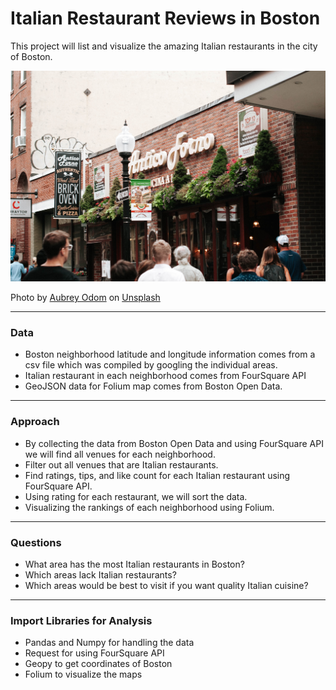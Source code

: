 # Italian Restaurant Reviews in Boston

This project will list and visualize the amazing Italian restaurants in the city of Boston.

![Antico Forno](aubrey-odom-ngIvPcopNpE-unsplash.jpg)

<span>Photo by <a href="https://unsplash.com/@octoberroses?utm_source=unsplash&amp;utm_medium=referral&amp;utm_content=creditCopyText">Aubrey Odom</a> on <a href="https://unsplash.com/?utm_source=unsplash&amp;utm_medium=referral&amp;utm_content=creditCopyText">Unsplash</a></span>

___
### Data
- Boston neighborhood latitude and longitude information comes from a csv file which was compiled by googling the individual areas.
- Italian restaurant in each neighborhood comes from FourSquare API
- GeoJSON data for Folium map comes from Boston Open Data.

___
### Approach
- By collecting the data from Boston Open Data and using FourSquare API we will find all venues for each neighborhood.
- Filter out all venues that are Italian restaurants.
- Find ratings, tips, and like count for each Italian restaurant using FourSquare API.
- Using rating for each restaurant, we will sort the data.
- Visualizing the rankings of each neighborhood using Folium.

___
### Questions
- What area has the most Italian restaurants in Boston?
- Which areas lack Italian restaurants?
- Which areas would be best to visit if you want quality Italian cuisine?

___
### Import Libraries for Analysis
- Pandas and Numpy for handling the data
- Request for using FourSquare API
- Geopy to get coordinates of Boston
- Folium to visualize the maps
